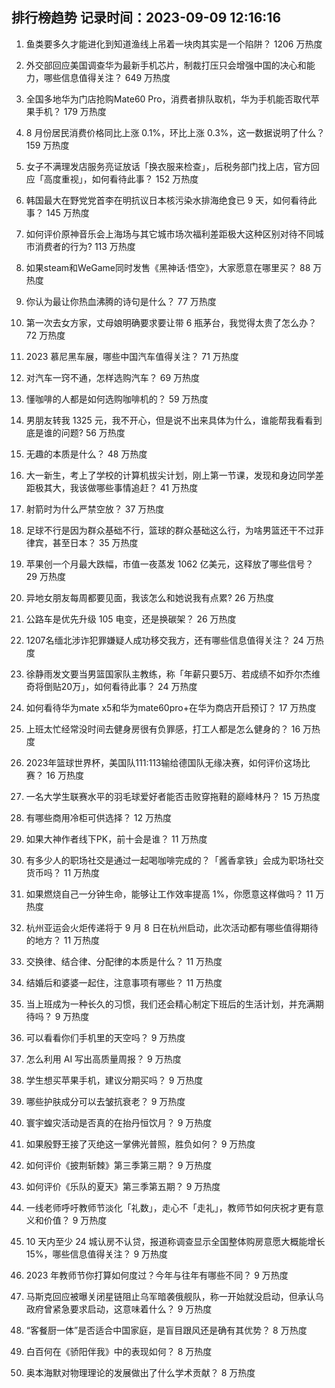 
## 排行榜趋势 记录时间：2023-09-09 12:16:16
  
  1. 鱼类要多久才能进化到知道渔线上吊着一块肉其实是一个陷阱？ 1206 万热度
    
  2. 外交部回应美国调查华为最新手机芯片，制裁打压只会增强中国的决心和能力，哪些信息值得关注？ 649 万热度
    
  3. 全国多地华为门店抢购Mate60 Pro，消费者排队取机，华为手机能否取代苹果手机？ 179 万热度
    
  4. 8 月份居民消费价格同比上涨 0.1%，环比上涨 0.3%，这一数据说明了什么？ 159 万热度
    
  5. 女子不满理发店服务亮证放话「换衣服来检查」，后税务部门找上店，官方回应「高度重视」，如何看待此事？ 152 万热度
    
  6. 韩国最大在野党党首李在明抗议日本核污染水排海绝食已 9 天，如何看待此事？ 145 万热度
    
  7. 如何评价原神音乐会上海场与其它城市场次福利差距极大这种区别对待不同城市消费者的行为? 113 万热度
    
  8. 如果steam和WeGame同时发售《黑神话·悟空》，大家愿意在哪里买？ 88 万热度
    
  9. 你认为最让你热血沸腾的诗句是什么？ 77 万热度
    
  10. 第一次去女方家，丈母娘明确要求要让带 6 瓶茅台，我觉得太贵了怎么办？ 72 万热度
    
  11. 2023 慕尼黑车展，哪些中国汽车值得关注？ 71 万热度
    
  12. 对汽车一窍不通，怎样选购汽车？ 69 万热度
    
  13. 懂咖啡的人都是如何选购咖啡机的？ 59 万热度
    
  14. 男朋友转我 1325 元，我不开心，但是说不出来具体为什么，谁能帮我看看到底是谁的问题? 56 万热度
    
  15. 无趣的本质是什么？ 48 万热度
    
  16. 大一新生，考上了学校的计算机拔尖计划，刚上第一节课，发现和身边同学差距极其大，我该做哪些事情追赶？ 41 万热度
    
  17. 射箭时为什么严禁空放？ 37 万热度
    
  18. 足球不行是因为群众基础不行，篮球的群众基础这么行，为啥男篮还干不过菲律宾，甚至日本？ 35 万热度
    
  19. 苹果创一个月最大跌幅，市值一夜蒸发 1062 亿美元，这释放了哪些信号？ 29 万热度
    
  20. 异地女朋友每周都要见面，我该怎么和她说我有点累? 26 万热度
    
  21. 公路车是优先升级 105 电变，还是换碳架？ 26 万热度
    
  22. 1207名缅北涉诈犯罪嫌疑人成功移交我方，还有哪些信息值得关注？ 24 万热度
    
  23. 徐静雨发文要当男篮国家队主教练，称「年薪只要5万、若成绩不如乔尔杰维奇将倒贴20万」，如何看待此事？ 24 万热度
    
  24. 如何看待华为mate x5和华为mate60pro+在华为商店开启预订？ 17 万热度
    
  25. 上班太忙经常没时间去健身房很有负罪感，打工人都是怎么健身的？ 16 万热度
    
  26. 2023年篮球世界杯，美国队111:113输给德国队无缘决赛，如何评价这场比赛？ 16 万热度
    
  27. 一名大学生联赛水平的羽毛球爱好者能否击败穿拖鞋的巅峰林丹？ 15 万热度
    
  28. 有哪些商用冷柜可供选择？ 12 万热度
    
  29. 如果大神作者线下PK，前十会是谁？ 11 万热度
    
  30. 有多少人的职场社交是通过一起喝咖啡完成的？「酱香拿铁」会成为职场社交货币吗？ 11 万热度
    
  31. 如果燃烧自己一分钟生命，能够让工作效率提高 1%，你愿意这样做吗？ 11 万热度
    
  32. 杭州亚运会火炬传递将于 9 月 8 日在杭州启动，此次活动都有哪些值得期待的地方？ 11 万热度
    
  33. 交换律、结合律、分配律的本质是什么？ 11 万热度
    
  34. 结婚后和婆婆一起住，注意事项有哪些？ 11 万热度
    
  35. 当上班成为一种长久的习惯，我们还会精心制定下班后的生活计划，并充满期待吗？ 9 万热度
    
  36. 可以看看你们手机里的天空吗？ 9 万热度
    
  37. 怎么利用 AI 写出高质量周报？ 9 万热度
    
  38. 学生想买苹果手机，建议分期买吗？ 9 万热度
    
  39. 哪些护肤成分可以去皱抗衰老？ 9 万热度
    
  40. 寰宇蝗灾活动是否真的在抬丹恒饮月？ 9 万热度
    
  41. 如果殷野王接了灭绝这一掌佛光普照，胜负如何？ 9 万热度
    
  42. 如何评价《披荆斩棘》第三季第三期？ 9 万热度
    
  43. 如何评价《乐队的夏天》第三季第五期？ 9 万热度
    
  44. 一线老师呼吁教师节淡化「礼数」，走心不「走礼」，教师节如何庆祝才更有意义和价值？ 9 万热度
    
  45. 10 天内至少 24 城认房不认贷，报道称调查显示全国整体购房意愿大概能增长15%，哪些信息值得关注？ 9 万热度
    
  46. 2023 年教师节你打算如何度过？今年与往年有哪些不同？ 9 万热度
    
  47. 马斯克回应被曝关闭星链阻止乌军暗袭俄舰队，称一开始就没启动，但承认乌政府曾紧急要求启动，这意味着什么？ 9 万热度
    
  48. “客餐厨一体”是否适合中国家庭，是盲目跟风还是确有其优势？ 8 万热度
    
  49. 白百何在《骄阳伴我》中的表现如何？ 8 万热度
    
  50. 奥本海默对物理理论的发展做出了什么学术贡献？ 8 万热度
    